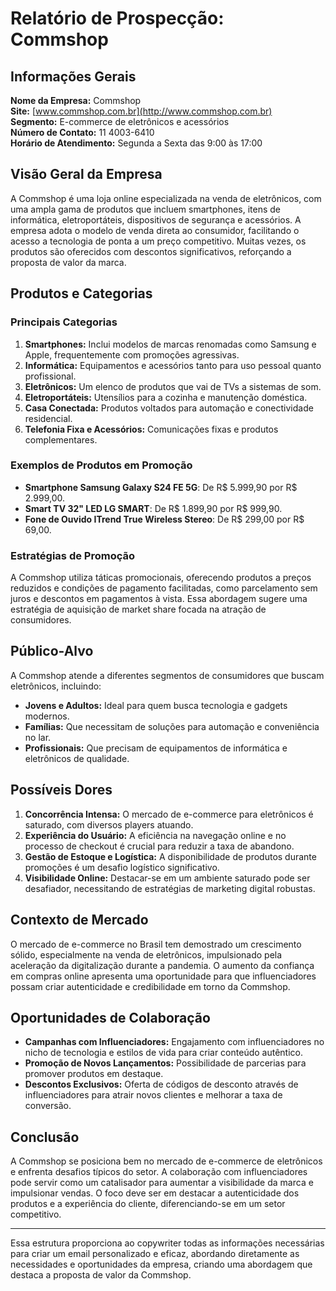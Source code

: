 # Relatório de Prospecção: Commshop

## Informações Gerais
**Nome da Empresa:** Commshop  
**Site:** [www.commshop.com.br](http://www.commshop.com.br)  
**Segmento:** E-commerce de eletrônicos e acessórios  
**Número de Contato:** 11 4003-6410  
**Horário de Atendimento:** Segunda a Sexta das 9:00 às 17:00  

## Visão Geral da Empresa
A Commshop é uma loja online especializada na venda de eletrônicos, com uma ampla gama de produtos que incluem smartphones, itens de informática, eletroportáteis, dispositivos de segurança e acessórios. A empresa adota o modelo de venda direta ao consumidor, facilitando o acesso a tecnologia de ponta a um preço competitivo. Muitas vezes, os produtos são oferecidos com descontos significativos, reforçando a proposta de valor da marca.

## Produtos e Categorias
### Principais Categorias
1. **Smartphones:** Inclui modelos de marcas renomadas como Samsung e Apple, frequentemente com promoções agressivas.
2. **Informática:** Equipamentos e acessórios tanto para uso pessoal quanto profissional.
3. **Eletrônicos:** Um elenco de produtos que vai de TVs a sistemas de som.
4. **Eletroportáteis:** Utensílios para a cozinha e manutenção doméstica.
5. **Casa Conectada:** Produtos voltados para automação e conectividade residencial.
6. **Telefonia Fixa e Acessórios:** Comunicações fixas e produtos complementares.

### Exemplos de Produtos em Promoção
- **Smartphone Samsung Galaxy S24 FE 5G**: De R$ 5.999,90 por R$ 2.999,00.
- **Smart TV 32" LED LG SMART**: De R$ 1.899,90 por R$ 999,90.
- **Fone de Ouvido ITrend True Wireless Stereo**: De R$ 299,00 por R$ 69,00.

### Estratégias de Promoção
A Commshop utiliza táticas promocionais, oferecendo produtos a preços reduzidos e condições de pagamento facilitadas, como parcelamento sem juros e descontos em pagamentos à vista. Essa abordagem sugere uma estratégia de aquisição de market share focada na atração de consumidores.

## Público-Alvo
A Commshop atende a diferentes segmentos de consumidores que buscam eletrônicos, incluindo:
- **Jovens e Adultos:** Ideal para quem busca tecnologia e gadgets modernos.
- **Famílias:** Que necessitam de soluções para automação e conveniência no lar.
- **Profissionais:** Que precisam de equipamentos de informática e eletrônicos de qualidade.

## Possíveis Dores
1. **Concorrência Intensa:** O mercado de e-commerce para eletrônicos é saturado, com diversos players atuando.
2. **Experiência do Usuário:** A eficiência na navegação online e no processo de checkout é crucial para reduzir a taxa de abandono.
3. **Gestão de Estoque e Logística:** A disponibilidade de produtos durante promoções é um desafio logístico significativo.
4. **Visibilidade Online:** Destacar-se em um ambiente saturado pode ser desafiador, necessitando de estratégias de marketing digital robustas.

## Contexto de Mercado
O mercado de e-commerce no Brasil tem demostrado um crescimento sólido, especialmente na venda de eletrônicos, impulsionado pela aceleração da digitalização durante a pandemia. O aumento da confiança em compras online apresenta uma oportunidade para que influenciadores possam criar autenticidade e credibilidade em torno da Commshop.

## Oportunidades de Colaboração
- **Campanhas com Influenciadores:** Engajamento com influenciadores no nicho de tecnologia e estilos de vida para criar conteúdo autêntico.
- **Promoção de Novos Lançamentos:** Possibilidade de parcerias para promover produtos em destaque.
- **Descontos Exclusivos:** Oferta de códigos de desconto através de influenciadores para atrair novos clientes e melhorar a taxa de conversão.

## Conclusão
A Commshop se posiciona bem no mercado de e-commerce de eletrônicos e enfrenta desafios típicos do setor. A colaboração com influenciadores pode servir como um catalisador para aumentar a visibilidade da marca e impulsionar vendas. O foco deve ser em destacar a autenticidade dos produtos e a experiência do cliente, diferenciando-se em um setor competitivo. 

--- 

Essa estrutura proporciona ao copywriter todas as informações necessárias para criar um email personalizado e eficaz, abordando diretamente as necessidades e oportunidades da empresa, criando uma abordagem que destaca a proposta de valor da Commshop.